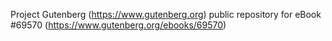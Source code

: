 Project Gutenberg (https://www.gutenberg.org) public repository for
eBook #69570 (https://www.gutenberg.org/ebooks/69570)
